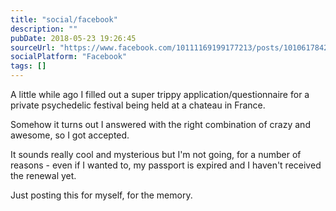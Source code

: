 ```yaml
---
title: "social/facebook"
description: ""
pubDate: 2018-05-23 19:26:45
sourceUrl: "https://www.facebook.com/10111169199177213/posts/10106178428366923"
socialPlatform: "Facebook"
tags: []
---
```


A little while ago I filled out a super trippy application/questionnaire for a private psychedelic festival being held at a chateau in France.

Somehow it turns out I answered with the right combination of crazy and awesome, so I got accepted.

It sounds really cool and mysterious but I'm not going, for a number of reasons - even if I wanted to, my passport is expired and I haven't received the renewal yet.

Just posting this for myself, for the memory.


